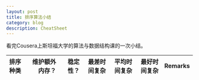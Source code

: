 ```yaml
---
layout: post
title: 排序算法小结
category: blog
description: CheatSheet
---
```


看完Cousera上斯坦福大学的算法与数据结构课的一次小结。

| 排序种类 | 维护额外内存？| 稳定性？| 最差时间复杂 | 平均时间复杂 | 最好时间复杂 | Remarks   |
| :------- | ------------: | ------: | -----------: | -----------: | -----------: | --------: |
